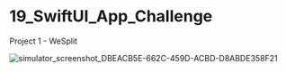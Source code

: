 # 19_SwiftUI_App_Challenge

Project 1 - WeSplit

![simulator_screenshot_DBEACB5E-662C-459D-ACBD-D8ABDE358F21](https://user-images.githubusercontent.com/96804163/153926409-50e6088a-e561-4e48-8ad7-75d46c3828e2.png)
